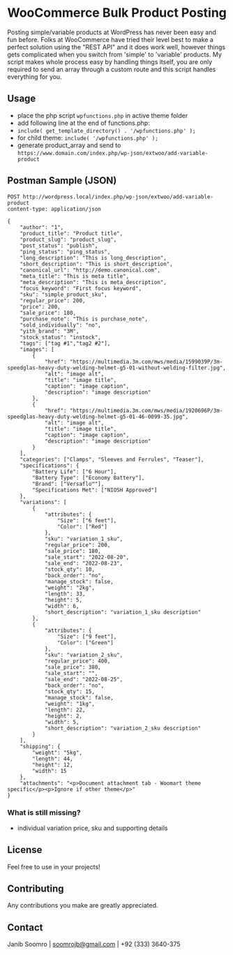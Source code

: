 # WooCommerce Bulk Product Posting

Posting simple/variable products at WordPress has never been easy and fun before. Folks at WooCommerce have tried their level best to make a perfect solution using the "REST API" and it does work well, however things gets complicated when you switch from 'simple' to 'variable' products. My script makes whole process easy by handling things itself, you are only required to send an array through a custom route and this script handles everything for you.

## Usage
+ place the php script ```wpfunctions.php``` in active theme folder
+ add following line at the end of functions.php:
+ ```include( get_template_directory() . '/wpfunctions.php' );```
+ for child theme:  ```include( '/wpfunctions.php' );```
+ generate product_array and send to ```https://www.domain.com/index.php/wp-json/extwoo/add-variable-product```

## Postman Sample (JSON)

```
POST http://wordpress.local/index.php/wp-json/extwoo/add-variable-product
content-type: application/json

{
    "author": "1",
    "product_title": "Product title",
    "product_slug": "product_slug",
    "post_status": "publish",
    "ping_status": "ping_status",
    "long_description": "This is long_description",
    "short_description": "This is short_description",
    "canonical_url": "http://demo.canonical.com",
    "meta_title": "This is meta title",
    "meta_description": "This is meta_description",
    "focus_keyword": "First focus keyword",
    "sku": "simple_product_sku",
    "regular_price": 200,
    "price": 200,
    "sale_price": 180,
    "purchase_note": "This is purchase_note",
    "sold_individually": "no",
    "yith_brand": "3M",
    "stock_status": "instock",
    "tags": ["tag #1","tag2 #2"],
    "images": [
        {
            "href": "https://multimedia.3m.com/mws/media/1599039P/3m-speedglas-heavy-duty-welding-helmet-g5-01-without-welding-filter.jpg",
            "alt": "image alt",
            "title": "image title",
            "caption": "image caption",
            "description": "image description"
        },
        {
            "href": "https://multimedia.3m.com/mws/media/1920696P/3m-speedglas-heavy-duty-welding-helmet-g5-01-46-0099-35.jpg",
            "alt": "image alt",
            "title": "image title",
            "caption": "image caption",
            "description": "image description"
        }
    ],
    "categories": ["Clamps", "Sleeves and Ferrules", "Teaser"],
    "specifications": {
        "Battery Life": ["6 Hour"],
        "Battery Type": ["Economy Battery"],
        "Brand": ["Versaflo™"],
        "Specifications Met": ["NIOSH Approved"]
    },
    "variations": [
        {
            "attributes": {
                "Size": ["6 feet"],
                "Color": ["Red"]
            },
            "sku": "variation_1_sku",
            "regular_price": 200,
            "sale_price": 180,
            "sale_start": "2022-08-20",
            "sale_end": "2022-08-23",
            "stock_qty": 10,
            "back_order": "no",
            "manage_stock": false,
            "weight": "2kg",
            "length": 33,
            "height": 5,
            "width": 6,
            "short_description": "variation_1_sku description"
        },
        {
            "attributes": {
                "Size": ["9 feet"],
                "Color": ["Green"]
            },
            "sku": "variation_2_sku",
            "regular_price": 400,
            "sale_price": 380,
            "sale_start": "",
            "sale_end": "2022-08-25",
            "back_order": "no",
            "stock_qty": 15,
            "manage_stock": false,
            "weight": "1kg",
            "length": 22,
            "height": 2,
            "width": 5,
            "short_description": "variation_2_sku description"
        }
    ],
    "shipping": {
        "weight": "5kg",
        "length": 44,
        "height": 12,
        "width": 15
    },
    "attachments": "<p>Document attachment tab - Woomart theme specific</p><p>Ignore if other theme</p>"
}
```

### What is still missing?
+ individual variation price, sku and supporting details

## License
Feel free to use in your projects!

## Contributing
Any contributions you make are greatly appreciated.

## Contact

Janib Soomro | soomrojb@gmail.com | +92 (333) 3640-375